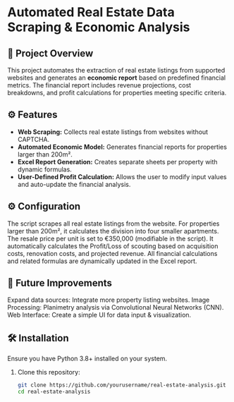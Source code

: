 # Automated Real Estate Data Scraping & Economic Analysis

## 📌 Project Overview
This project automates the extraction of real estate listings from supported websites and generates an **economic report** based on predefined financial metrics. The financial report includes revenue projections, cost breakdowns, and profit calculations for properties meeting specific criteria.

## ⚙️ Features
- **Web Scraping:** Collects real estate listings from websites without CAPTCHA.
- **Automated Economic Model:** Generates financial reports for properties larger than 200m².
- **Excel Report Generation:** Creates separate sheets per property with dynamic formulas.
- **User-Defined Profit Calculation:** Allows the user to modify input values and auto-update the financial analysis.

## ⚙️ Configuration
The script scrapes all real estate listings from the website.
For properties larger than 200m², it calculates the division into four smaller apartments.
The resale price per unit is set to €350,000 (modifiable in the script).
It automatically calculates the Profit/Loss of scouting based on acquisition costs, renovation costs, and projected revenue.
All financial calculations and related formulas are dynamically updated in the Excel report.

## 🔄 Future Improvements
Expand data sources: Integrate more property listing websites.
Image Processing: Planimetry analysis via Convolutional Neural Networks (CNN).
Web Interface: Create a simple UI for data input & visualization.

## 🛠️ Installation
Ensure you have Python 3.8+ installed on your system.

1. Clone this repository:
   ```bash
   git clone https://github.com/yourusername/real-estate-analysis.git
   cd real-estate-analysis
